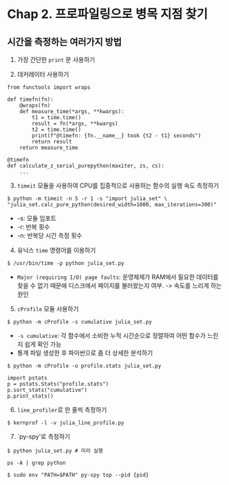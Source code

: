 # Chap 2. 프로파일링으로 병목 지점 찾기

## 시간을 측정하는 여러가지 방법

1. 가장 간단한 `print` 문 사용하기

2. 데커레이터 사용하기

```python3
from functools import wraps

def timefn(fn):
    @wraps(fn)
    def measure_time(*args, **kwargs):
        t1 = time.time()
        result = fn(*args, **kwargs)
        t2 = time.time()
        print(f"@timefn: {fn.__name__} took {t2 - t1} seconds")
        return result
    return measure_time

@timefn
def calculate_z_serial_purepython(maxiter, zs, cs):
    ...
```
3. `timeit` 모듈을 사용하여 CPU를 집중적으로 사용하는 함수의 실행 속도 측정하기
```shell
$ python -m timeit -n 5 -r 1 -s "import julia_set" \
"julia_set.calc_pure_python(desired_width=1000, max_iterations=300)"
```
- -s: 모듈 임포트
- -r: 반복 횟수
- -n: 반복당 시간 측정 횟수
4. 유닉스 `time` 명령어를 이용하기
```shell
$ /usr/bin/time -p python julia_set.py
```
- `Major (requiring I/O) page faults`: 운영체제가 RAM에서 필요한 데이터를 찾을 수 없기 때문에 디스크에서 페이지를 불러왔는지 여부. -> 속도를 느리게 하는 원인
5. `cProfile` 모듈 사용하기
```shell
$ python -m cProfile -s cumulative julia_set.py
```
- `-s cumulative`: 각 함수에서 소비한 누적 시간순으로 정렬하여 어떤 함수가 느린지 쉽게 확인 가능
- 통계 파일 생성한 후 파이썬으로 좀 더 상세한 분석하기
```shell
$ python -m cProfile -o profile.stats julia_set.py
```
```python3
import pstats
p = pstats.Stats("profile.stats")
p.sort_stats("cumulative")
p.print_stats()
```
6. `line_profiler`로 한 줄씩 측정하기
```shell
$ kernprof -l -v julia_line_profile.py
```
7. `py-spy'로 측정하기
```shell
$ python julia_set.py # 미리 실행
```
```shell
ps -A | grep python
```
```shell
$ sudo env "PATH=$PATH" py-spy top --pid {pid}
```